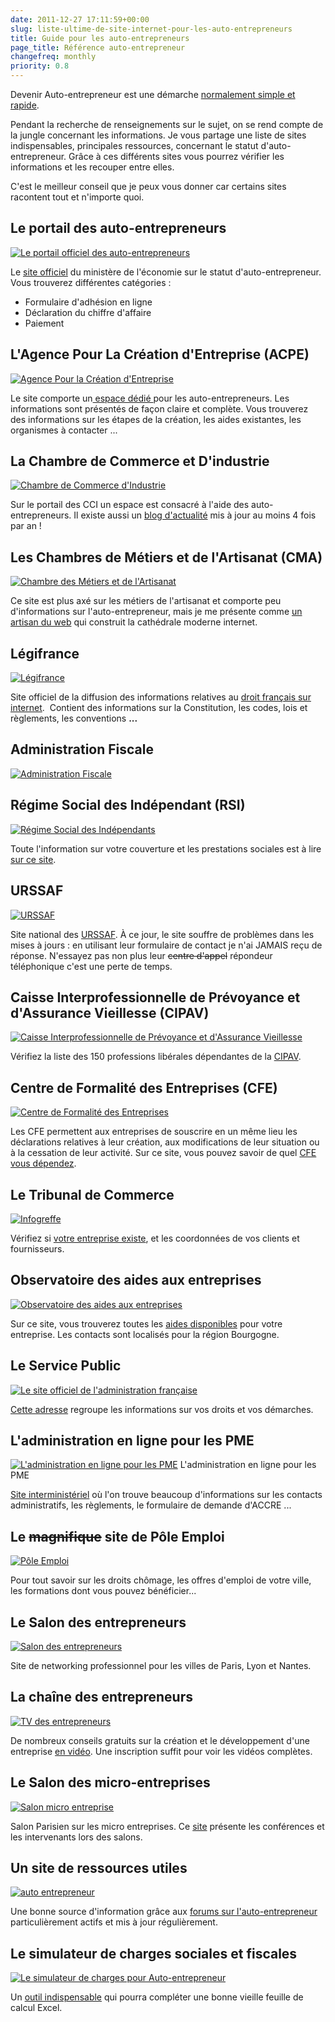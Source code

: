 ```yaml
---
date: 2011-12-27 17:11:59+00:00
slug: liste-ultime-de-site-internet-pour-les-auto-entrepreneurs
title: Guide pour les auto-entrepreneurs
page_title: Référence auto-entrepreneur
changefreq: monthly
priority: 0.8
---
```


Devenir Auto-entrepreneur est une démarche [normalement simple et rapide](http://davidleuliette.com/wordPress/2011/12/autoentrepreneur-declaration-et-numero-siret-2/).

Pendant la recherche de renseignements sur le sujet, on se rend compte de la jungle concernant les informations. Je vous partage une liste de sites indispensables, principales ressources, concernant le statut d'auto-entrepreneur. Grâce à ces différents sites vous pourrez vérifier les informations et les recouper entre elles.

C'est le meilleur conseil que je peux vous donner car certains sites racontent tout et n'importe quoi.

## Le portail des auto-entrepreneurs

[![Le portail officiel des auto-entrepreneurs](http://davidleuliette.com/wordPress/wp-content/uploads/2011/12/AE_officiel_logo.jpg)](http://www.lautoentrepreneur.fr/)

Le [site officiel](http://www.lautoentrepreneur.fr/) du ministère de l'économie sur le statut d'auto-entrepreneur. Vous trouverez différentes catégories :

  * Formulaire d'adhésion en ligne
  * Déclaration du chiffre d'affaire
  * Paiement


## L'Agence Pour La Création d'Entreprise (ACPE)


[![Agence Pour la Création d'Entreprise](http://davidleuliette.com/wordPress/wp-content/uploads/2011/12/ACPE_logo.jpg)](http://www.apce.com/)

Le site comporte un[ espace dédié ](http://www.apce.com/pid56/auto-entrepreneur.html)pour les auto-entrepreneurs. Les informations sont présentés de façon claire et complète. Vous trouverez des informations sur les étapes de la création, les aides existantes, les organismes à contacter ...




## La Chambre de Commerce et D'industrie

[![Chambre de Commerce d'Industrie](http://davidleuliette.com/wordPress/wp-content/uploads/2011/12/CCI_logo.jpg)](http://www.cci.fr/web/auto-entrepreneur)

Sur le portail des CCI un espace est consacré à l'aide des auto-entrepreneurs. Il existe aussi un [blog d'actualité](http://blog.auto-entrepreneur.cci.fr/) mis à jour au moins 4 fois par an !




## Les Chambres de Métiers et de l'Artisanat (CMA)


[![Chambre des Métiers et de l'Artisanat](http://davidleuliette.com/wordPress/wp-content/uploads/2011/12/cma_logo1.jpg)](http://www.artisanat.fr/)

Ce site est plus axé sur les métiers de l'artisanat et comporte peu d'informations sur l'auto-entrepreneur, mais je me présente comme [un artisan du web](http://davidleuliette.com/index.php/studio/about) qui construit la cathédrale moderne internet.




## Légifrance

[![Légifrance](http://davidleuliette.com/wordPress/wp-content/uploads/2011/12/legifrance_logo.jpg)](http://legifrance.gouv.fr/)

Site officiel de la diffusion des informations relatives au [droit français sur internet](http://www.legifrance.gouv.fr/).  Contient des informations sur la Constitution, les codes, lois et règlements, les conventions **...**




## Administration Fiscale

[![Administration Fiscale](http://davidleuliette.com/wordPress/wp-content/uploads/2011/12/impot_logo.jpg)](http://www.impots.gouv.fr/)


## Régime Social des Indépendant (RSI)

[![Régime Social des Indépendants](http://davidleuliette.com/wordPress/wp-content/uploads/2011/12/rsi_logo.jpg)](http://www.rsi.fr/)

Toute l'information sur votre couverture et les prestations sociales est à lire [sur ce site](http://www.rsi.fr/).


## URSSAF


[![URSSAF](http://davidleuliette.com/wordPress/wp-content/uploads/2011/12/urssaf_logo.jpg)](http://www.urssaf.fr/)

Site national des [URSSAF](http://www.urssaf.fr/). À ce jour, le site souffre de problèmes dans les mises à jours : en utilisant leur formulaire de contact je n'ai JAMAIS reçu de réponse. N'essayez pas non plus leur <del>centre d'appel</del> répondeur téléphonique c'est une perte de temps.




## Caisse Interprofessionnelle de Prévoyance et d'Assurance Vieillesse (CIPAV)


[![Caisse Interprofessionnelle de Prévoyance et d'Assurance Vieillesse](http://davidleuliette.com/wordPress/wp-content/uploads/2011/12/cipav_logo.jpg)](http://service.cipav-retraite.fr/cipav/rubrique-99-l%E2%80%99affiliation-a-la-cipav.htm)

Vérifiez la liste des 150 professions libérales dépendantes de la [CIPAV](http://service.cipav-retraite.fr/cipav/rubrique-99-l%E2%80%99affiliation-a-la-cipav.htm).



## Centre de Formalité des Entreprises (CFE)

[![Centre de Formalité des Entreprises](http://davidleuliette.com/wordPress/wp-content/uploads/2011/12/cfe_logo.jpg)](http://annuaire-cfe.insee.fr/AnnuaireCFE/jsp/Controleur.jsp)

Les CFE permettent aux entreprises de souscrire en un même lieu les déclarations relatives à leur création, aux modifications de leur situation ou à la cessation de leur activité. Sur ce site, vous pouvez savoir de quel [CFE vous dépendez](http://annuaire-cfe.insee.fr/AnnuaireCFE/jsp/Controleur.jsp).




## Le Tribunal de Commerce

[![Infogreffe](http://davidleuliette.com/wordPress/wp-content/uploads/2011/12/infogreffe_logo.jpg)](http://www.infogreffe.fr)

Vérifiez si [votre entreprise existe](http://www.infogreffe.fr), et les coordonnées de vos clients et fournisseurs.




## Observatoire des aides aux entreprises


[![Observatoire des aides aux entreprises](http://davidleuliette.com/wordPress/wp-content/uploads/2011/12/aideEn_logo.jpg)](http://www.aides-entreprise.fr/)

Sur ce site, vous trouverez toutes les [aides disponibles](http://www.aides-entreprise.fr/) pour votre entreprise. Les contacts sont localisés pour la région Bourgogne.




## Le Service Public


[![Le site officiel de l'administration française](http://davidleuliette.com/wordPress/wp-content/uploads/2011/12/servicepublic_logo.jpg)](http://www.service-public.fr/)

[Cette adresse](http://www.service-public.fr/) regroupe les informations sur vos droits et vos démarches.




## L'administration en ligne pour les PME




[![L'administration en ligne pour les PME](http://davidleuliette.com/wordPress/wp-content/uploads/2011/12/pme_logo1.jpg)](http://pme.service-public.fr/)
    L'administration en ligne pour les PME


[Site interministériel](http://pme.service-public.fr/) où l'on trouve beaucoup d'informations sur les contacts administratifs, les règlements, le formulaire de demande d'ACCRE ...




## Le <del>magnifique</del> site de Pôle Emploi


[![Pôle Emploi](http://davidleuliette.com/wordPress/wp-content/uploads/2011/12/poleEmploi_logo.jpg)](http://davidleuliette.com/wordPress/wp-content/uploads/2011/12/poleEmploi_logo.jpg)

Pour tout savoir sur les droits chômage, les offres d'emploi de votre ville, les formations dont vous pouvez bénéficier...




## Le Salon des entrepreneurs


[![Salon des entrepreneurs](http://davidleuliette.com/wordPress/wp-content/uploads/2011/12/salonEntrepreneur_logo.jpg)](http://davidleuliette.com/wordPress/wp-content/uploads/2011/12/salonEntrepreneur_logo.jpg)

Site de networking professionnel pour les villes de Paris, Lyon et Nantes.




## La chaîne des entrepreneurs


[![TV des entrepreneurs](http://davidleuliette.com/wordPress/wp-content/uploads/2011/12/tventrepreneur.jpg)](http://www.tvdesentrepreneurs.com/)

De nombreux conseils gratuits sur la création et le développement d'une entreprise [en vidéo](http://www.tvdesentrepreneurs.com/). Une inscription suffit pour voir les vidéos complètes.




## Le Salon des micro-entreprises


[![Salon micro entreprise](http://davidleuliette.com/wordPress/wp-content/uploads/2011/12/salonentreprise_logo.jpg)](http://www.salonmicroentreprises.com/)

Salon Parisien sur les micro entreprises. Ce [site](http://www.salonmicroentreprises.com/) présente les conférences et les intervenants lors des salons.




## Un site de ressources utiles


[![auto entrepreneur](http://davidleuliette.com/wordPress/wp-content/uploads/2011/12/AE_logo.jpg)](http://www.auto-entrepreneur.fr/)

Une bonne source d'information grâce aux [forums sur l'auto-entrepreneur](http://www.auto-entrepreneur.fr/forum/) particulièrement actifs et mis à jour régulièrement.




## Le simulateur de charges sociales et fiscales

[![Le simulateur de charges pour Auto-entrepreneur](http://davidleuliette.com/wordPress/wp-content/uploads/2011/12/comptable_logo.jpg)](http://www.experts-comptables.fr/csoec/Focus-bases-documentaires/Auto-Entrepreneur/Simulateur-Auto-Entrepreneur-version-entreprise)

Un [outil indispensable](http://www.experts-comptables.fr/csoec/Focus-bases-documentaires/Auto-Entrepreneur/Simulateur-Auto-Entrepreneur-version-entreprise) qui pourra compléter une bonne vieille feuille de calcul Excel.
